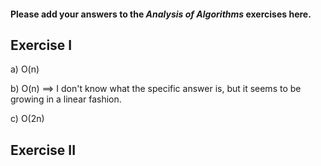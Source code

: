 #### Please add your answers to the ***Analysis of  Algorithms*** exercises here.

## Exercise I

a) O(n)


b) O(n) ==> I don't know what the specific answer is, but it seems to be growing in a linear fashion.


c) O(2n) 

## Exercise II


